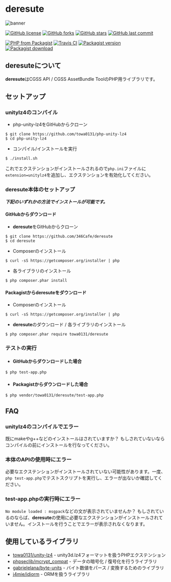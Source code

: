 # deresute
![banner](https://is4-ssl.mzstatic.com/image/thumb/Purple118/v4/e2/f6/f4/e2f6f484-25dc-6318-fda5-b5ff4a88d371/source/1920x1080bb.jpg)

[![GitHub license](https://img.shields.io/github/license/346Cafe/deresute.svg?style=for-the-badge)](https://github.com/346Cafe/deresute/blob/master/LICENSE)
[![GitHub forks](https://img.shields.io/github/forks/346Cafe/deresute.svg?style=for-the-badge)](https://github.com/346Cafe/deresute/network)
[![GitHub stars](https://img.shields.io/github/stars/346Cafe/deresute.svg?style=for-the-badge)](https://github.com/346Cafe/deresute/stargazers)
[![GitHub last commit](https://img.shields.io/github/last-commit/346Cafe/deresute.svg?style=for-the-badge)](https://github.com/346Cafe/deresute/commits/master)

[![PHP from Packagist](https://img.shields.io/packagist/php-v/towa0131/deresute.svg?style=for-the-badge)](https://github.com/346Cafe/deresute/)
[![Travis CI](https://img.shields.io/travis/346Cafe/deresute.svg?style=for-the-badge)](about:blank/)
[![Packagist version](https://img.shields.io/packagist/v/towa0131/deresute.svg?style=for-the-badge)](https://packagist.org/packages/towa0131/deresute)
[![Packagist download](https://img.shields.io/packagist/dt/towa0131/deresute.svg?style=for-the-badge)](https://packagist.org/packages/towa0131/deresute)

## deresuteについて
**deresute**はCGSS API / CGSS AssetBundle ToolのPHP用ライブラリです。

## セットアップ
### unitylz4のコンパイル
- php-unity-lz4をGitHubからクローン
```
$ git clone https://github.com/towa0131/php-unity-lz4
$ cd php-unity-lz4
```

- コンパイル/インストールを実行
```
$ ./install.sh
```

これでエクステンションがインストールされるので`php.ini`ファイルに`extension=unitylz4`を追加し、エクステンションを有効化してください。

### deresute本体のセットアップ
***下記のいずれかの方法でインストールが可能です。***

#### GitHubからダウンロード
- **deresute**をGitHubからクローン
```
$ git clone https://github.com/346Cafe/deresute
$ cd deresute
```

- Composerのインストール
```
$ curl -sS https://getcomposer.org/installer | php
```

- 各ライブラリのインストール
```
$ php composer.phar install
```

#### Packagistから**deresute**をダウンロード
- Composerのインストール
```
$ curl -sS https://getcomposer.org/installer | php
```

- **deresute**のダウンロード / 各ライブラリのインストール
```
$ php composer.phar require towa0131/deresute
```

### テストの実行
- #### GitHubからダウンロードした場合
```
$ php test-app.php
```
- #### Packagistからダウンロードした場合
```
$ php vendor/towa0131/deresute/test-app.php
```

## FAQ
### unitylz4のコンパイルでエラー
既にmakeやg++などのインストールはされていますか？
もしされていないならコンパイルの前にインストールを行なってください。

### 本体のAPIの使用時にエラー
必要なエクステンションがインストールされていない可能性があります。一度、`php test-app.php`でテストスクリプトを実行し、エラーが出ないか確認してください。

### test-app.phpの実行時にエラー
`No module loaded : msgpack`などの文が表示されていませんか？
もしされているのならば、**deresute**の使用に必要なエクステンションがインストールされていません。インストールを行うことでエラーが表示されなくなります。

## 使用しているライブラリ
- [towa0131/unity-lz4](https://github.com/towa0131/php-unity-lz4) - unity3d.lz4フォーマットを扱うPHPエクステンション
- [phpseclib/mcrypt_compat](https://github.com/phpseclib/mcrypt_compat) - データの暗号化 / 復号化を行うライブラリ
- [gabrielelana/byte-units](https://github.com/gabrielelana/byte-units) - バイト数値をパース / 変換するためのライブラリ
- [j4mie/idiorm](https://github.com/j4mie/idiorm) - ORMを扱うライブラリ